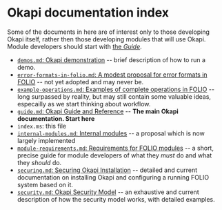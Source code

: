 # Okapi documentation index

Some of the documents in here are of interest only to those developing Okapi itself, rather then those developing modules that will use Okapi. Module developers should start with [the _Guide_](guide.md).

* [`demos.md`: Okapi demonstration](demos.md) -- brief description of how to run a demo.
* [`error-formats-in-folio.md`: A modest proposal for error formats in FOLIO](error-formats-in-folio.md) -- not yet adopted and may never be.
* [`example-operations.md`: Examples of complete operations in FOLIO](example-operations.md) -- long surpassed by reality, but may still contain some valuable ideas, especailly as we start thinking about workflow.
* [`guide.md`: Okapi Guide and Reference](guide.md) -- **The main Okapi documentation. Start here**
* `index.ms`: this file
* [`internal-modules.md`: Internal modules](internal-modules.md) -- a proposal which is now largely implemented
* [`module-requirements.md`: Requirements for FOLIO modules](module-requirements.md) -- a short, precise guide for module developers of what they _must_ do and what they _should_ do.
* [`securing.md`: Securing Okapi Installation](securing.md) -- detailed and current documentation on installing Okapi and configuring a running FOLIO system based on it.
* [`security.md`: Okapi Security Model](security.md) -- an exhaustive and current description of how the security model works, with detailed examples.
